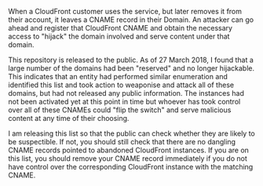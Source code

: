 When a CloudFront customer uses the service, but later removes it from their account, it leaves a CNAME record in their Domain. An attacker can go ahead and register that CloudFront CNAME and obtain the necessary access to "hijack" the domain involved and serve content under that domain.

This repository is released to the public. As of 27 March 2018, I found that a large number of the domains had been "reserved" and no longer hijackable. This indicates that an entity had performed similar enumeration and identified this list and took action to weaponise and attack all of these domains, but had not released any public information. The instances had not been activated yet at this point in time but whoever has took control over all of these CNAMEs could "flip the switch" and serve malicious content at any time of their choosing.

I am releasing this list so that the public can check whether they are likely to be suspectible. If not, you should still check that there are no dangling CNAME records pointed to abandoned CloudFront instances. If you are on this list, you should remove your CNAME record immediately if you do not have control over the corresponding CloudFront instance with the matching CNAME.